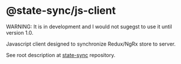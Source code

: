# @state-sync/js-client

WARNING: It is in development and I would not sugegst to use it until version 1.0.

Javascript client designed to synchronize Redux/NgRx store to server.

See root description at [state-sync](https://github.com/state-sync/state-sync/blob/master/README.md) repository.
